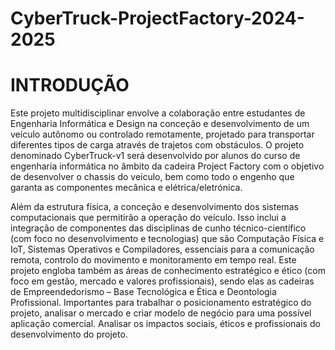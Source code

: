# CyberTruck-ProjectFactory-2024-2025
# INTRODUÇÃO
Este projeto multidisciplinar envolve a colaboração entre estudantes de Engenharia Informática e Design na conceção e desenvolvimento de um veículo autônomo ou controlado remotamente, projetado para transportar diferentes tipos de carga através de trajetos com obstáculos. O projeto denominado CyberTruck-v1 será desenvolvido por alunos do curso de engenharia informática no âmbito da cadeira Project Factory com o objetivo de desenvolver o chassis do veículo, bem como todo o engenho que garanta as componentes mecânica e elétrica/eletrónica. 

Além da estrutura física, a conceção e desenvolvimento dos sistemas computacionais que permitirão a operação do veículo. Isso inclui a integração de componentes das disciplinas de cunho técnico-científico (com foco no desenvolvimento e tecnologias) que são Computação Física e IoT, Sistemas Operativos e Compiladores, essenciais para a comunicação remota, controlo do movimento e monitoramento em tempo real. 
Este projeto engloba também as áreas de conhecimento estratégico e ético (com foco em gestão, mercado e valores profissionais), sendo elas as cadeiras de Empreendedorismo – Base Tecnológica e Ética e Deontologia Profissional. Importantes para trabalhar o posicionamento estratégico do projeto, analisar o mercado e criar modelo de negócio para uma possível aplicação comercial. Analisar os impactos sociais, éticos e profissionais do desenvolvimento do projeto.
